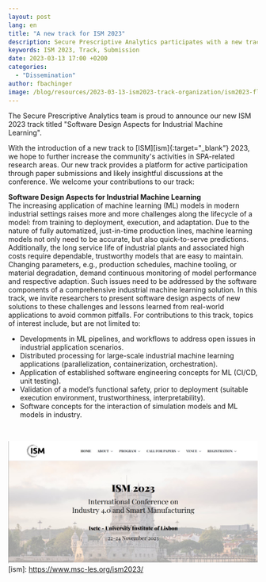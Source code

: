 ```yaml
---
layout: post
lang: en
title: "A new track for ISM 2023"
description: Secure Prescriptive Analytics participates with a new track at ISM 2023.
keywords: ISM 2023, Track, Submission
date: 2023-03-13 17:00 +0200
categories:
  - "Dissemination"
author: fbachinger
image: /blog/resources/2023-03-13-ism2023-track-organization/ism2023-flyer.jpg
---
```


The Secure Prescriptive Analytics team is proud to announce our new ISM 2023 track titled "Software Design Aspects for Industrial Machine Learning".

<!--more-->
With the introduction of a new track to [ISM][ism]{:target="_blank"} 2023, we hope to further increase the community's activities in SPA-related research areas. Our new track provides a platform for active participation through paper submissions and likely insightful discussions at the conference. We welcome your contributions to our track:

**Software Design Aspects for Industrial Machine Learning** 
<br/>
The increasing application of machine learning (ML) models in modern industrial settings raises more and more challenges along the lifecycle of a model: from training to deployment, execution, and adaptation. Due to the nature of fully automatized, just-in-time production lines, machine learning models not only need to be accurate, but also quick-to-serve predictions. Additionally, the long service life of industrial plants and associated high costs require dependable, trustworthy models that are easy to maintain. Changing parameters, e.g., production schedules, machine tooling, or material degradation, demand continuous monitoring of model performance and respective adaption. Such issues need to be addressed by the software components of a comprehensive industrial machine learning solution. In this track, we invite researchers to present software design aspects of new solutions to these challenges and lessons learned from real-world applications to avoid common pitfalls. For contributions to this track, topics of interest include, but are not limited to:

-	Developments in ML pipelines, and workflows to address open issues in industrial application scenarios.
-	Distributed processing for large-scale industrial machine learning applications (parallelization, containerization, orchestration).
-	Application of established software engineering concepts for ML (CI/CD, unit testing).
-	Validation of a model’s functional safety, prior to deployment (suitable execution environment, trustworthiness, interpretability).
-	Software concepts for the interaction of simulation models and ML models in industry.



<br/>

![ISM2023](/blog/resources/2023-03-13-ism2023-track-organization/ism2023-flyer.jpg)
[ism]: https://www.msc-les.org/ism2023/
